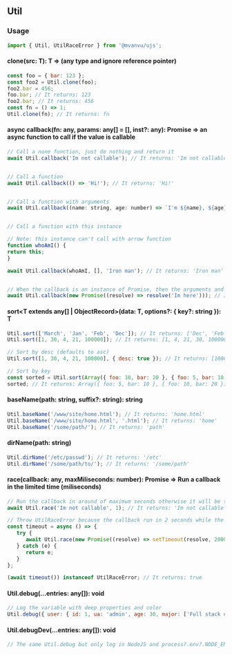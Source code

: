 ## Util

### Usage

```javascript
import { Util, UtilRaceError } from '@mvanvu/ujs';
```

#### clone<T>(src: T): T => (any type and ignore reference pointer)

```javascript
const foo = { bar: 123 };
const foo2 = Util.clone(foo);
foo2.bar = 456;
foo.bar; // It returns: 123
foo2.bar; // It returns: 456
const fn = () => 1;
Util.clone(fn); // It returns: fn
```

#### async callback<T>(fn: any, params: any[] = [], inst?: any): Promise<T> => an async function to call if the value is callable

```javascript
// Call a none function, just do nothing and return it
await Util.callback('Im not callable'); // It returns: 'Im not callable'


// Call a function
await Util.callback(() => 'Hi!'); // It returns: 'Hi!'


// Call a function with arguments
await Util.callback((name: string, age: number) => `I'm ${name}, ${age} years old!`, ['Yu', 25]); // It returns: `I'm Yu, 25 years old!`


// Call a function with this instance

// Note: this instance can't call with arrow function
function whoAmI() {
return this;
}

await Util.callback(whoAmI, [], 'Iron man'); // It returns: 'Iron man'


// When the callback is an instance of Promise, then the arguments and this instance will be ignored
await Util.callback(new Promise((resolve) => resolve('Im here'))); // It returns: 'Im here'

```

#### sort<T extends any[] | ObjectRecord>(data: T, options?: { key?: string }): T

```javascript
Util.sort(['March', 'Jan', 'Feb', 'Dec']); // It returns: ['Dec', 'Feb', 'Jan', 'March']
Util.sort([1, 30, 4, 21, 100000]); // It returns: [1, 4, 21, 30, 100000]

// Sort by desc (defaults to asc)
Util.sort([1, 30, 4, 21, 100000], { desc: true }); // It returns: [100000, 30, 21, 4, 1]

// Sort by key
const sorted = Util.sort(Array({ foo: 10, bar: 20 }, { foo: 5, bar: 10 }), { key: 'foo' });
sorted; // It returns: Array({ foo: 5, bar: 10 }, { foo: 10, bar: 20 })
```

#### baseName(path: string, suffix?: string): string

```javascript
Util.baseName('/www/site/home.html'); // It returns: 'home.html'
Util.baseName('/www/site/home.html', '.html'); // It returns: 'home'
Util.baseName('/some/path/'); // It returns: 'path'
```

#### dirName(path: string)

```javascript
Util.dirName('/etc/passwd'); // It returns: '/etc'
Util.dirName('/some/path/to/'); // It returns: '/some/path'
```

#### race<T>(callback: any, maxMiliseconds: number): Promise<T> => Run a callback in the limited time (miliseconds)

```javascript
// Run the callback in around of maximum seconds otherwise it will be thrown an instance of UtilRaceError
await Util.race('Im not callable', 1); // It returns: 'Im not callable'

// Throw UtilRaceError because the callback run in 2 seconds while the maximum time is 1 seconds
const timeout = async () => {
   try {
      await Util.race(new Promise((resolve) => setTimeout(resolve, 2000)), 1000);
   } catch (e) {
      return e;
   }
};

(await timeout()) instanceof UtilRaceError; // It returns: true
```

#### Util.debug(...entries: any[]): void

```javascript
// Log the variable with deep properties and color
Util.debug({ user: { id: 1, ua: 'admin', age: 30, major: ['Full stack developer'] } });
```

#### Util.debugDev(...entries: any[]): void

```javascript
// The same Util.debug but only log in NodeJS and process?.env?.NODE_ENV === 'development'
```
